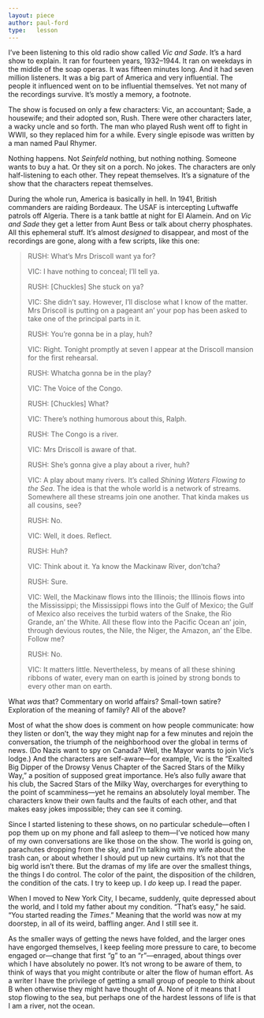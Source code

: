 ```yaml
---
layout: piece
author: paul-ford
type:   lesson
---
```


I’ve been listening to this old radio show called *Vic and Sade*. It’s a hard show to explain. It ran for fourteen years, 1932–1944. It ran on weekdays in the middle of the soap operas. It was fifteen minutes long. And it had seven million listeners. It was a big part of America and very influential. The people it influenced went on to be influential themselves. Yet not many of the recordings survive. It’s mostly a memory, a footnote.

The show is focused on only a few characters: Vic, an accountant; Sade, a housewife; and their adopted son, Rush. There were other characters later, a wacky uncle and so forth. The man who played Rush went off to fight in WWII, so they replaced him for a while. Every single episode was written by a man named Paul Rhymer.

Nothing happens. Not *Seinfeld* nothing, but nothing nothing. Someone wants to buy a hat. Or they sit on a porch. No jokes. The characters are only half-listening to each other. They repeat themselves. It’s a signature of the show that the characters repeat themselves.

During the whole run, America is basically in hell. In 1941, British commanders are raiding Bordeaux. The USAF is intercepting Luftwaffe patrols off Algeria. There is a tank battle at night for El Alamein. And on *Vic and Sade* they get a letter from Aunt Bess or talk about cherry phosphates. All this ephemeral stuff. It’s almost *designed* to disappear, and most of the recordings are gone, along with a few scripts, like this one:

> RUSH: What’s Mrs Driscoll want ya for?
>
> VIC: I have nothing to conceal; I’ll tell ya.
>
> RUSH: [Chuckles] She stuck on ya?
>
> VIC: She didn’t say. However, I’ll disclose what I know of the matter. Mrs Driscoll is putting on a pageant an’ your pop has been asked to take one of the principal parts in it.
>
> RUSH: You’re gonna be in a play, huh?
>
> VIC: Right. Tonight promptly at seven I appear at the Driscoll mansion for the first rehearsal.
>
> RUSH: Whatcha gonna be in the play?
>
> VIC: The Voice of the Congo.
>
> RUSH: [Chuckles] What?
>
> VIC: There’s nothing humorous about this, Ralph.
>
> RUSH: The Congo is a river.
>
> VIC: Mrs Driscoll is aware of that.
>
> RUSH: She’s gonna give a play about a river, huh?
>
> VIC: A play about many rivers. It’s called *Shining Waters Flowing to the Sea*. The idea is that the whole world is a network of streams. Somewhere all these streams join one another. That kinda makes us all cousins, see?
>
> RUSH: No.
>
> VIC: Well, it does. Reflect.
>
> RUSH: Huh?
>
> VIC: Think about it. Ya know the Mackinaw River, don’tcha?
>
> RUSH: Sure.
>
> VIC: Well, the Mackinaw flows into the Illinois; the Illinois flows into the Mississippi; the Mississippi flows into the Gulf of Mexico; the Gulf of Mexico also receives the turbid waters of the Snake, the Rio Grande, an’ the White. All these flow into the Pacific Ocean an’ join, through devious routes, the Nile, the Niger, the Amazon, an’ the Elbe. Follow me?
>
> RUSH: No.
>
> VIC: It matters little. Nevertheless, by means of all these shining ribbons of water, every man on earth is joined by strong bonds to every other man on earth.

What *was* that? Commentary on world affairs? Small-town satire? Exploration of the meaning of family? All of the above?

Most of what the show does is comment on how people communicate: how they listen or don’t, the way they might nap for a few minutes and rejoin the conversation, the triumph of the neighborhood over the global in terms of news. (Do Nazis want to spy on Canada? Well, the Mayor wants to join Vic’s lodge.) And the characters are self-aware—for example, Vic is the “Exalted Big Dipper of the Drowsy Venus Chapter of the Sacred Stars of the Milky Way,” a position of supposed great importance. He’s also fully aware that his club, the Sacred Stars of the Milky Way, overcharges for everything to the point of scamminess—yet he remains an absolutely loyal member. The characters know their own faults and the faults of each other, and that makes easy jokes impossible; they can see it coming.

Since I started listening to these shows, on no particular schedule—often I pop them up on my phone and fall asleep to them—I’ve noticed how many of my own conversations are like those on the show. The world is going on, parachutes dropping from the sky, and I’m talking with my wife about the trash can, or about whether I should put up new curtains. It’s not that the big world isn’t there. But the dramas of my life are over the smallest things, the things I do control. The color of the paint, the disposition of the children, the condition of the cats. I try to keep up. I *do* keep up. I read the paper.

When I moved to New York City, I became, suddenly, quite depressed about the world, and I told my father about my condition. “That’s easy,” he said. “You started reading the *Times*.” Meaning that the world was now at my doorstep, in all of its weird, baffling anger. And I still see it.

As the smaller ways of getting the news have folded, and the larger ones have engorged themselves, I keep feeling more pressure to care, to become engaged or—change that first “g” to an “r”—enraged, about things over which I have absolutely no power. It’s not wrong to be aware of them, to think of ways that you might contribute or alter the flow of human effort. As a writer I have the privilege of getting a small group of people to think about B when otherwise they might have thought of A. None of it means that I stop flowing to the sea, but perhaps one of the hardest lessons of life is that I am a river, not the ocean.